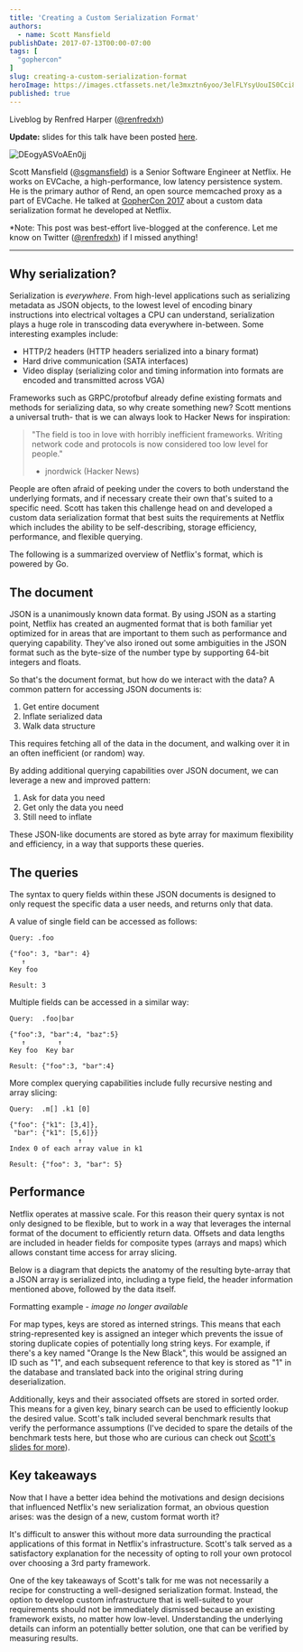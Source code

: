 ```yaml
---
title: 'Creating a Custom Serialization Format'
authors:
  - name: Scott Mansfield
publishDate: 2017-07-13T00:00-07:00
tags: [
  "gophercon"
]
slug: creating-a-custom-serialization-format
heroImage: https://images.ctfassets.net/le3mxztn6yoo/3elFLYsyUouIS0Cci8iyk4/207db7cd751cd19a631e9ad6fa9284e9/DEogyASVoAEn0jj.jpg
published: true
---
```



Liveblog by Renfred Harper ([@renfredxh](https://twitter.com/renfredxh))

**Update:** slides for this talk have been posted [here](https://www.slideshare.net/ScottMansfield3/creating-a-custom-serialization-format-gophercon-2017).


![DEogyASVoAEn0jj](//images.contentful.com/le3mxztn6yoo/3elFLYsyUouIS0Cci8iyk4/207db7cd751cd19a631e9ad6fa9284e9/DEogyASVoAEn0jj.jpg)

Scott Mansfield ([@sgmansfield](https://twitter.com/sgmansfield)) is a Senior Software Engineer at Netflix. He works on EVCache, a high-performance, low latency persistence system. He is the primary author of Rend, an open source memcached proxy as a part of EVCache. He talked at [GopherCon 2017](https://gophercon.com/speakers/19) about a custom data serialization format he developed at Netflix.

*Note: This post was best-effort live-blogged at the conference. Let me know on Twitter ([@renfredxh](https://twitter.com/renfredxh)) if I missed anything!

---

## Why serialization?

Serialization is _everywhere_. From high-level applications such as serializing metadata as JSON objects, to the lowest level of encoding binary instructions into electrical voltages a CPU can understand, serialization plays a huge role in transcoding data everywhere in-between. Some interesting examples include:

- HTTP/2 headers (HTTP headers serialized into a binary format)
- Hard drive communication (SATA interfaces)
- Video display (serializing color and timing information into formats are encoded and transmitted across VGA)

Frameworks such as GRPC/protofbuf already define existing formats and methods for serializing data, so why create something new? Scott mentions a universal truth- that is we can always look to Hacker News for inspiration:

> "The field is too in love with horribly inefficient frameworks. Writing network code and protocols is now considered too low level for people."
>
> - jnordwick (Hacker News)

People are often afraid of peeking under the covers to both understand the underlying formats, and if necessary create their own that's suited to a specific need. Scott has taken this challenge head on and developed a custom data serialization format that best suits the requirements at Netflix which includes the ability to be self-describing, storage efficiency, performance, and flexible querying.

The following is a summarized overview of Netflix's format, which is powered by Go.

## The document

JSON is a unanimously known data format. By using JSON as a starting point, Netflix has created an augmented format that is both familiar yet optimized for in areas that are important to them such as performance and querying capability. They've also ironed out some ambiguities in the JSON format such as the byte-size of the number type by supporting 64-bit integers and floats.

So that's the document format, but how do we interact with the data? A common pattern for accessing JSON documents is:

1. Get entire document
2. Inflate serialized data
3. Walk data structure

This requires fetching all of the data in the document, and walking over it in an often inefficient (or random) way.

By adding additional querying capabilities over JSON document, we can leverage a new and improved pattern:

1. Ask for data you need
2. Get only the data you need
3. Still need to inflate

These JSON-like documents are stored as byte array for maximum flexibility and efficiency, in a way that supports these queries.

## The queries

The syntax to query fields within these JSON documents is designed to only request the specific data a user needs, and returns only that data.

A value of single field can be accessed as follows:

```
Query: .foo

{"foo": 3, "bar": 4}
   ↑
Key foo

Result: 3
```

Multiple fields can be accessed in a similar way:

```
Query:  .foo|bar

{"foo":3, "bar":4, "baz":5}
   ↑        ↑
Key foo  Key bar

Result: {"foo":3, "bar":4}
```

More complex querying capabilities include fully recursive nesting and array slicing:

```
Query:  .m[] .k1 [0]

{"foo": {"k1": [3,4]},
 "bar": {"k1": [5,6]}}
                 ↑
Index 0 of each array value in k1

Result: {"foo": 3, "bar": 5}
```

## Performance

Netflix operates at massive scale. For this reason their query syntax is not only designed to be flexible, but to work in a way that leverages the internal format of the document to efficiently return data. Offsets and data lengths are included in header fields for composite types (arrays and maps) which allows constant time access for array slicing.

Below is a diagram that depicts the anatomy of the resulting byte-array that a JSON array is serialized into, including a type field, the header information mentioned above, followed by the data itself.

Formatting example - *image no longer available*

For map types, keys are stored as interned strings. This means that each string-represented key is assigned an integer which prevents the issue of storing duplicate copies of potentially long string keys. For example, if there's a key named "Orange Is the New Black", this would be assigned an ID such as "1", and each subsequent reference to that key is stored as "1" in the database and translated back into the original string during deserialization.

Additionally, keys and their associated offsets are stored in sorted order. This means for a given key, binary search can be used to efficiently lookup the desired value. Scott's talk included several benchmark results that verify the performance assumptions (I've decided to spare the details of the benchmark tests here, but those who are curious can check out [Scott's slides for more](https://www.slideshare.net/ScottMansfield3/creating-a-custom-serialization-format-gophercon-2017)).

## Key takeaways

Now that I have a better idea behind the motivations and design decisions that influenced Netflix's new serialization format, an obvious question arises: was the design of a new, custom format worth it?

It's difficult to answer this without more data surrounding the practical applications of this format in Netflix's infrastructure. Scott's talk served as a satisfactory explanation for the necessity of opting to roll your own protocol over choosing a 3rd party framework.

One of the key takeaways of Scott's talk for me was not necessarily a recipe for constructing a well-designed serialization format. Instead, the option to develop custom infrastructure that is well-suited to your requirements should not be immediately dismissed because an existing framework exists, no matter how low-level. Understanding the underlying details can inform an potentially better solution, one that can be verified by measuring results.
